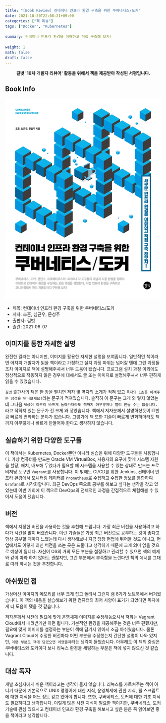```yaml
---
title: "[Book Review] 컨테이너 인프라 환경 구축을 위한 쿠버네티스/도커"
date: 2021-10-30T22:08:21+09:00
categories: ["책 리뷰"]  
tags: ["Docker", "Kubernetes"]

summary: 컨테이너 인프라 환경을 이해하고 직접 구축해 보자!

weight: 1
math: false
draft: false
---  
```


**<center>길벗 '16차 개발자 리뷰어' 활동을 위해서 책을 제공받아 작성된 서평입니다.</center>**


## Book Info

[![책](../assets/review/k8s-and-docker-for-container-infrastructure.jpg)](http://www.kyobobook.co.kr/product/detailViewKor.laf?ejkGb=KOR&mallGb=KOR&barcode=9791165215743&orderClick=LEa&Kc=)

- 제목: 컨테이너 인프라 환경 구축을 위한 쿠버네티스/도커
- 저자: 조훈, 심근우, 문성주
- 출판사: 길벗
- 출간: 2021-06-07

## 이미지를 통한 자세한 설명

완전한 컬러는 아니지만, 이미지를 활용한 자세한 설명을 보여줍니다. 일반적인 책이라면 어차피 개발자가 읽을 책이라고 가정하고 설치 과정 따위는 넘어갈 텐데 그런 과정들조차 이미지로 책에 설명해주셔서 너무 도움이 됐습니다. 프로그램 설치 과정 이외에도 정상적으로 작동하지 않은 경우에 대해서도 글 또는 이미지로 설명해주셔서 너무 편하게 읽을 수 있었습니다.

`길벗` 출판사의 책은 한 장을 펼치면 저자 및 역자의 소개가 적혀 있고 `독자의 1초를 아껴주는 정성을 만나보세요!`라는 문구가 적혀있습니다. 솔직히 이 문구는 크게 와 닿지 않았는데 그다음  `세상이 아무리 바쁘게 돌아가더라도 책까지 아무렇게나 빨리 만들 수는 없습니다.`라고 적혀져 있는 문구가 전 크게 와 닿았습니다. 책에서 저자분께서 설명하셨듯이 IT만큼 빠르게 변화하는 분야가 없습니다. 그렇기에 책 또한 기술이 빠르게 변화하더라도 책까지 아무렇게나 빠르게 만들어야 한다고 생각하지 않습니다.

## 실습하기 위한 다양한 도구들

이 책에서는 Kubernetes, Docker뿐만 아니라 실습을 위해 다양한 도구들을 사용합니다. 가상 컴퓨터를 만드는 Oracle VM VirtualBox, 사용자의 요구에 맞게 시스템 자원을 할당, 배치, 배포해 두었다가 필요할 때 시스템을 사용할 수 있는 상태로 만드는 프로비저닝 도구인 `Vagrant`를 사용합니다. 이 밖에도 CI/CD를 위한 Jenkins, 컨테이너 인프라 환경에서 모니터링 데이터를 `Prometheus`로 수집하고 수집한 정보를 통합하여 `Grafana`로 시각화합니다. 최근 DevOps 쪽으로 공부를 해보고 싶다는 생각을 갖고 있었는데 이번 기회에 이 책으로 DevOps의 전체적인 과정을 간접적으로 체험해볼 수 있어서 도움이 됐습니다.

## 버전

책에서 지정한 버전을 사용하는 것을 추천해 드립니다. 가장 최근 버전을 사용하려고 하다가 시간을 많이 버렸습니다. 이런 기술들은 가장 최근 버전으로 공부하는 것이 좋다고 항상 공부할 때마다 느꼈는데 다시 생각해보니 지금 당장 현업에 뛰어들 것도 아니고, 현업에서도 이렇게 최신 버전을 쓰는 곳은 드물다고 생각하기 때문에 크게 의미 없을 것으로 예상이 됩니다. 자신이 OS의 거의 모든 부분을 설정하고 관리할 수 있으면 책의 예제와 같이 따라 하지 않아도 괜찮지만, 그런 부분에서 부족함을 느낀다면 책의 예시를 그대로 따라 하시는 것을 추천합니다.

## 아쉬웠던 점

가상머신 이미지의 메모리를 너무 크게 잡고 돌려서 그런지 램 8기가 노트북에서 버거웠습니다. 이 책의 내용을 실습해보기 위한 컴퓨터의 최저 사양이 표기가 되었다면 독자에게 더 도움이 됐을 것 같습니다.

저자분께서 사전에 필요에 맞게 운영체제 이미지를 수정해놓으셔서 저희는 Vagrant Cloud에서 내려받기만 하면 됩니다. 기본적인 환경을 제공해주는 것은 너무 편했지만, 필요에 맞게 이미지를 설정하는 부분이 책에 담기지 않아서 조금 아쉬웠습니다. 물론 Vagrant Cloud에 수정한 버전마다 어떤 부분을 수정했는지 간단한 설명이 나와 있지만, `이런 부분도 책에 담겼으면 어땠을까`라는 생각이 들었습니다. 아무래도 이 책의 중심은 쿠버네티스와 도커이다 보니 리눅스 환경을 세팅하는 부분은 책에 넣지 않으신 것 같습니다.

## 대상 독자

개발 초심자에게 쉬운 책이라고는 생각이 들지 않습니다. 리눅스를 가르쳐주는 책이 아니기 때문에 기본적으로 UNIX 명령어에 대한 지식, 운영체제에 관한 지식, 쉘 스크립트에 대한 지식을 어느 정도 갖고 있어야 합니다. 또한, 쿠버네티스, 도커에 대한 기초 지식도 필요하다고 생각합니다. 이렇게 많은 사전 지식이 필요한 책이지만, 쿠버네티스, 도커 기술에 관심 있으시고 컨테이너 인프라 환경 구축을 해보시고 싶은 분은 꼭 읽어보면 좋을 책이라고 생각합니다. 